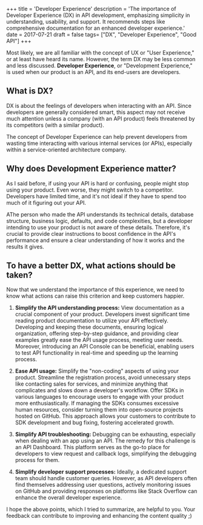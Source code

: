 +++
title = 'Developer Experience'
description = 'The importance of Developer Experience (DX) in API development, emphasizing simplicity in understanding, usability, and support. It recommends steps like comprehensive documentation for an enhanced developer experience.'
date = 2017-07-21
draft = false
tags= ["DX", "Developer Experience", "Good API"]
+++

Most likely, we are all familiar with the concept of UX or "User Experience," or at least have heard its name. However, the term DX may be less common and less discussed. **Developer Experience**, or "Development Experience," is used when our product is an API, and its end-users are developers.

## What is DX?
DX is about the feelings of developers when interacting with an API. Since developers are generally considered smart, this aspect may not receive much attention unless a company (with an API product) feels threatened by its competitors (with a similar product).

The concept of Developer Experience can help prevent developers from wasting time interacting with various internal services (or APIs), especially within a service-oriented architecture company.

## Why does Development Experience matter?

As I said before, if using your API is hard or confusing, people might stop using your product. Even worse, they might switch to a competitor. Developers have limited time, and it's not ideal if they have to spend too much of it figuring out your API.

AThe person who made the API understands its technical details, database structure, business logic, defaults, and code complexities, but a developer intending to use your product is not aware of these details. Therefore, it's crucial to provide clear instructions to boost confidence in the API's performance and ensure a clear understanding of how it works and the results it gives.

## To have a better DX, what actions should be taken?
Now that we understand the importance of this experience, we need to know what actions can raise this criterion and keep customers happier.

1. **Simplify the API understanding process:**
   View documentation as a crucial component of your product. Developers invest significant time reading product documentation to utilize your API effectively. Developing and keeping these documents, ensuring logical organization, offering step-by-step guidance, and providing clear examples greatly ease the API usage process, meeting user needs. Moreover, introducing an API Console can be beneficial, enabling users to test API functionality in real-time and speeding up the learning process.

2. **Ease API usage:**
   Simplify the "non-coding" aspects of using your product. Streamline the registration process, avoid unnecessary steps like contacting sales for services, and minimize anything that complicates and slows down a developer's workflow. Offer SDKs in various languages to encourage users to engage with your product more enthusiastically. If managing the SDKs consumes excessive human resources, consider turning them into open-source projects hosted on GitHub. This approach allows your customers to contribute to SDK development and bug fixing, fostering accelerated growth.

3. **Simplify API troubleshooting:**
   Debugging can be exhausting, especially when dealing with an app using an API. The remedy for this challenge is an API Dashboard. This platform serves as the go-to place for developers to view request and callback logs, simplifying the debugging process for them.

4. **Simplify developer support processes:**
   Ideally, a dedicated support team should handle customer queries. However, as API developers often find themselves addressing user questions, actively monitoring issues on GitHub and providing responses on platforms like Stack Overflow can enhance the overall developer experience.

I hope the above points, which I tried to summarize, are helpful to you. Your feedback can contribute to improving and enhancing the content quality ;)
